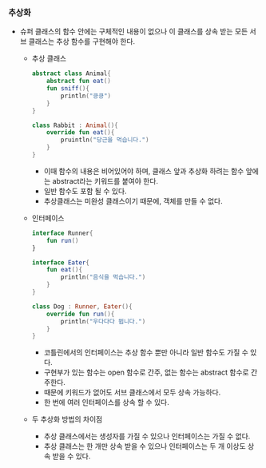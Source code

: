 ### 추상화

- 슈퍼 클래스의 함수 안에는 구체적인 내용이 없으나 이 클래스를 상속 받는 모든 서브 클래스는 추상 함수를 구현해야 한다.
    - 추상 클래스
        
        ```kotlin
        abstract class Animal{
        	abstract fun eat()
        	fun sniff(){
        		println("킁킁")
        	}
        }
        
        class Rabbit : Animal(){
        	override fun eat(){
        		pruintln("당근을 먹습니다.")
        	}
        }
        ```
        
        - 이때 함수의 내용은 비어있어야 하며, 클래스 앞과 추상화 하려는 함수 앞에는 abstract라는 키워드를 붙여야 한다.
        - 일반 함수도 포함 될 수 있다.
        - 추상클래스는 미완성 클래스이기 때문에, 객체를 만들 수 없다.
    - 인터페이스
        
        ```kotlin
        interface Runner{
        	fun run()
        }
        
        interface Eater{
        	fun eat(){
        		println("음식을 먹습니다.")
        	}
        }
        
        class Dog : Runner, Eater(){
        	override fun run(){
        		println("우다다다 뜁니다.")
        	}
        }
        ```
        
        - 코틀린에서의 인터페이스는 추상 함수 뿐만 아니라 일반 함수도 가질 수 있다.
        - 구현부가 있는 함수는 open 함수로 간주, 없는 함수는 abstract 함수로 간주한다.
        - 때문에 키워드가 없어도 서브 클래스에서 모두 상속 가능하다.
        - 한 번에 여러 인터페이스를 상속 할 수 있다.
    - 두 추상화 방법의 차이점
        - 추상 클래스에서는 생성자를 가질 수 있으나 인터페이스는 가질 수 없다.
        - 추상 클래스는 한 개만 상속 받을 수 있으나 인터페이스는 두 개 이상도 상속 받을 수 있다.
